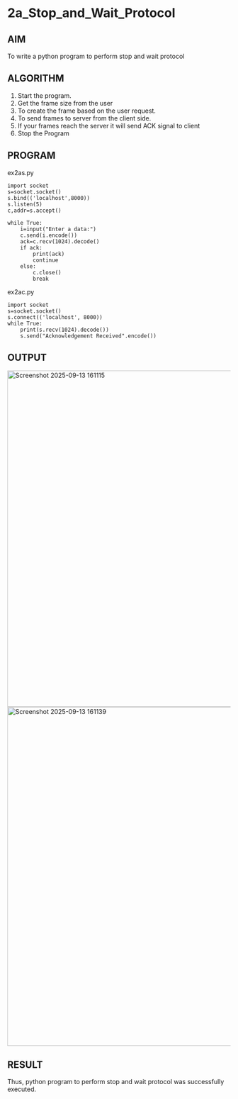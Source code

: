 # 2a_Stop_and_Wait_Protocol
## AIM 
To write a python program to perform stop and wait protocol
## ALGORITHM
1. Start the program.
2. Get the frame size from the user
3. To create the frame based on the user request.
4. To send frames to server from the client side.
5. If your frames reach the server it will send ACK signal to client
6. Stop the Program
## PROGRAM
ex2as.py
```
import socket
s=socket.socket()
s.bind(('localhost',8000))
s.listen(5)
c,addr=s.accept()

while True:
    i=input("Enter a data:")
    c.send(i.encode())
    ack=c.recv(1024).decode()
    if ack:
        print(ack)
        continue
    else:
        c.close()
        break
```

ex2ac.py
```
import socket
s=socket.socket()
s.connect(('localhost', 8000))
while True:
    print(s.recv(1024).decode())
    s.send("Acknowledgement Received".encode())
```

## OUTPUT

<img width="1481" height="759" alt="Screenshot 2025-09-13 161115" src="https://github.com/user-attachments/assets/28866b28-bf34-420e-8700-5ff5ffa9a80a" />



<img width="1483" height="765" alt="Screenshot 2025-09-13 161139" src="https://github.com/user-attachments/assets/70dd691f-8c4f-4cfd-b42e-0975cfb30bec" />



## RESULT
Thus, python program to perform stop and wait protocol was successfully executed.
